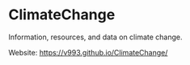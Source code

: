 # ClimateChange
Information, resources, and data on climate change.

Website: https://v993.github.io/ClimateChange/
